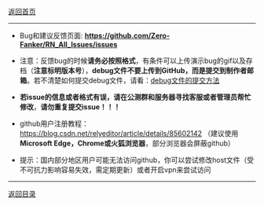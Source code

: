 [返回首页](./Home.md)

***

* Bug和建议反馈页面:
**https://github.com/Zero-Fanker/RN_All_Issues/issues**

- 注意：反馈bug的时候**请务必按照格式**，有条件可以上传演示bug的gif以及存档（**注意标明版本号**），**debug文件不要上传到GitHub，而是提交到制作者邮箱**。若不清楚如何提交debug文件，请看：[debug文件的提交方法](debug文件的处理方法.md)

- **若issue的信息或者格式有误，请在公测群和服务器寻找客服或者管理员帮忙修改**，**请勿重复提交issue！！！**

- github用户注册教程：https://blog.csdn.net/relyeditor/article/details/85602142
（建议使用**Microsoft Edge，Chrome或火狐浏览器**，部分浏览器会屏蔽github）
- 提示：国内部分地区用户可能无法访问github，你可以尝试修改host文件（受不可抗力影响容易失效，需定期更新）或者开启vpn来尝试访问


***

[返回目录](./常见问题指南.md)
